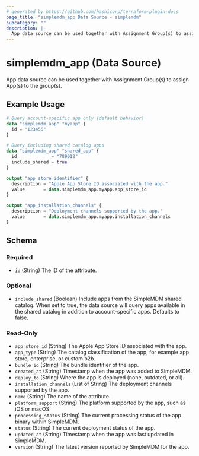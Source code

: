 ```yaml
---
# generated by https://github.com/hashicorp/terraform-plugin-docs
page_title: "simplemdm_app Data Source - simplemdm"
subcategory: ""
description: |-
  App data source can be used together with Assignment Group(s) to assign App(s) to the group(s).
---
```


# simplemdm_app (Data Source)

App data source can be used together with Assignment Group(s) to assign App(s) to the group(s).

## Example Usage

```terraform
# Query account-specific app only (default behavior)
data "simplemdm_app" "myapp" {
  id = "123456"
}

# Query including shared catalog apps
data "simplemdm_app" "shared_app" {
  id             = "789012"
  include_shared = true
}

output "app_store_identifier" {
  description = "Apple App Store ID associated with the app."
  value       = data.simplemdm_app.myapp.app_store_id
}

output "app_installation_channels" {
  description = "Deployment channels supported by the app."
  value       = data.simplemdm_app.myapp.installation_channels
}
```

<!-- schema generated by tfplugindocs -->
## Schema

### Required

- `id` (String) The ID of the attribute.

### Optional

- `include_shared` (Boolean) Include apps from the SimpleMDM shared catalog. When set to true, the data source will query apps available in the shared catalog in addition to account-specific apps. Defaults to false.

### Read-Only

- `app_store_id` (String) The Apple App Store ID associated with the app.
- `app_type` (String) The catalog classification of the app, for example app store, enterprise, or custom b2b.
- `bundle_id` (String) The bundle identifier of the app.
- `created_at` (String) Timestamp when the app was added to SimpleMDM.
- `deploy_to` (String) Where the app is deployed (none, outdated, or all).
- `installation_channels` (List of String) The deployment channels supported by the app.
- `name` (String) The name of the attribute.
- `platform_support` (String) The platform supported by the app, such as iOS or macOS.
- `processing_status` (String) The current processing status of the app binary within SimpleMDM.
- `status` (String) The current deployment status of the app.
- `updated_at` (String) Timestamp when the app was last updated in SimpleMDM.
- `version` (String) The latest version reported by SimpleMDM for the app.
